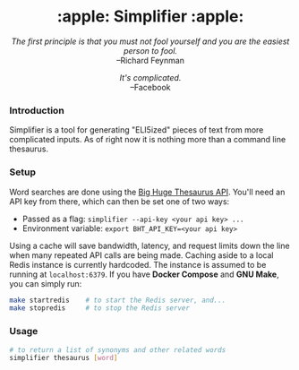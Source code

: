 <h1 align="center" style="border-bottom: none;">:apple: Simplifier :apple:</h1>
<p align="center"><i>The first principle is that you must not fool yourself and you are the easiest person to fool.</i><br>–Richard Feynman</p>
<p align="center"><i>It's complicated.</i><br>–Facebook</p>

### Introduction

Simplifier is a tool for generating "ELI5ized" pieces of text from more complicated inputs. As of right now it is nothing more than a command line thesaurus.

### Setup

Word searches are done using the [Big Huge Thesaurus API][1]. You'll need an API key from there, which can then be set one of two ways:
- Passed as a flag: `simplifier --api-key <your api key> ...`
- Environment variable: `export BHT_API_KEY=<your api key>`

Using a cache will save bandwidth, latency, and request limits down the line when many repeated API calls are being made. Caching aside to a local Redis instance is currently hardcoded. The instance is assumed to be running at `localhost:6379`. If you have **Docker Compose** and **GNU Make**, you can simply run:

```sh
make startredis    # to start the Redis server, and...
make stopredis     # to stop the Redis server
```

### Usage

```sh
# to return a list of synonyms and other related words
simplifier thesaurus [word]
```


[1]: https://words.bighugelabs.com/api.php
